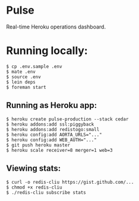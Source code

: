 # Pulse

Real-time Heroku operations dashboard.


# Running locally:

    $ cp .env.sample .env
    $ mate .env
    $ source .env
    $ lein deps
    $ foreman start


## Running as Heroku app:

    $ heroku create pulse-production --stack cedar
    $ heroku addons:add ssl:piggyback
    $ heroku addons:add redistogo:small
    $ heroku config:add AORTA_URLS="..."
    $ heroku config:add WEB_AUTH="..."
    $ git push heroku master
    $ heroku scale receiver=8 merger=1 web=3


## Viewing stats:

    $ curl -o redis-cliu https://gist.github.com/...
    $ chmod +x redis-cliu  
    $ ./redis-cliu subscribe stats
